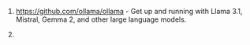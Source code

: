 1) https://github.com/ollama/ollama - Get up and running with Llama 3.1, Mistral, Gemma 2, and other large language models.

2) 